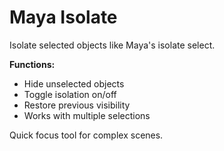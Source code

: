 # Maya Isolate

Isolate selected objects like Maya's isolate select.

**Functions:**
- Hide unselected objects
- Toggle isolation on/off
- Restore previous visibility
- Works with multiple selections

Quick focus tool for complex scenes.